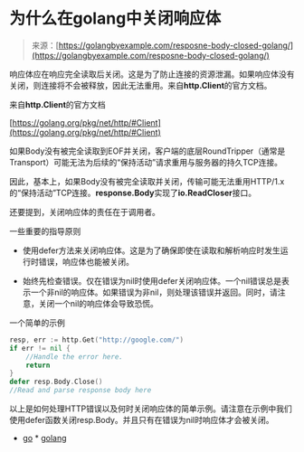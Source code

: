 <!--yml

类别：未分类

日期：2024-10-13 06:33:01

-->

# 为什么在golang中关闭响应体

> 来源：[https://golangbyexample.com/resposne-body-closed-golang/](https://golangbyexample.com/resposne-body-closed-golang/)

响应体应在响应完全读取后关闭。这是为了防止连接的资源泄漏。如果响应体没有关闭，则连接将不会被释放，因此无法重用。来自**http.Client**的官方文档。

来自**http.Client**的官方文档

[https://golang.org/pkg/net/http/#Client](https://golang.org/pkg/net/http/#Client)

如果Body没有被完全读取到EOF并关闭，客户端的底层RoundTripper（通常是Transport）可能无法为后续的“保持活动”请求重用与服务器的持久TCP连接。

因此，基本上，如果Body没有被完全读取并关闭，传输可能无法重用HTTP/1.x的“保持活动”TCP连接。**response.Body**实现了**io.ReadCloser**接口。

还要提到，关闭响应体的责任在于调用者。

一些重要的指导原则

+   使用defer方法来关闭响应体。这是为了确保即使在读取和解析响应时发生运行时错误，响应体也能被关闭。

+   始终先检查错误。仅在错误为nil时使用defer关闭响应体。一个nil错误总是表示一个非nil的响应体。如果错误为非nil，则处理该错误并返回。同时，请注意，关闭一个nil的响应体会导致恐慌。

一个简单的示例

```go
resp, err := http.Get("http://google.com/")
if err != nil {
    //Handle the error here.
    return
}
defer resp.Body.Close()
//Read and parse response body here
```

以上是如何处理HTTP错误以及何时关闭响应体的简单示例。请注意在示例中我们使用defer函数关闭resp.Body。并且只有在错误为nil时响应体才会被关闭。

+   [go](https://golangbyexample.com/tag/go/) * [golang](https://golangbyexample.com/tag/golang/)
